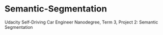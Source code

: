 # Semantic-Segmentation
Udacity Self-Driving Car Engineer Nanodegree, Term 3, Project 2: Semantic Segmentation
